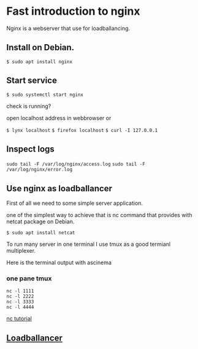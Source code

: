 
# Fast introduction to nginx

Nginx is a webserver that use for loadballancing.

## Install on Debian.

`$ sudo apt install nginx`

## Start service

`$ sudo systemctl start nginx`

check is running?

open localhost address in webbrowser or

`$ lynx localhost`
`$ firefox localhost`
`$ curl -I 127.0.0.1`

## Inspect logs

`sudo tail -F /var/log/nginx/access.log`
`sudo tail -F /var/log/nginx/error.log`


## Use nginx as loadballancer

First of all we need to some simple server application.

one of the simplest way to achieve that is nc command that provides with netcat package on Debian.

`$ sudo apt install netcat`

To run many server in one terminal I use tmux as a good termianl multiplexer.

Here is the terminal output with ascinema


### one pane tmux 

	nc -l 1111
	nc -l 2222
	nc -l 3333
	nc -l 4444


[nc tutorial](https://www.tecmint.com/netcat-nc-command-examples/)


## [Loadballancer](https://github.com/esmaeelE/LB)

